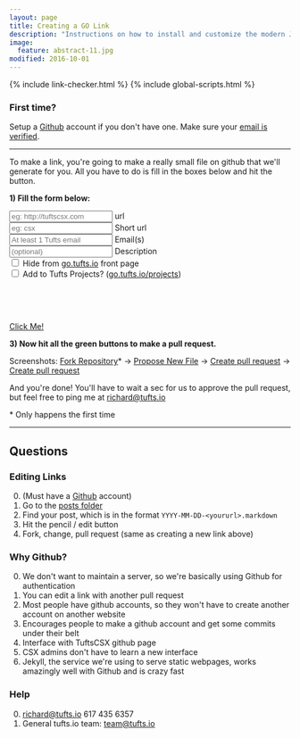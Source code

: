 ```yaml
---
layout: page
title: Creating a GO Link
description: "Instructions on how to install and customize the modern Jekyll theme HPSTR."
image:
  feature: abstract-11.jpg
modified: 2016-10-01
---
```


<head>
  {% include link-checker.html %}
  {% include global-scripts.html %}
  <script type="text/javascript">
    window.onload = function() {
      var params = ['url', 'shorturl', 'email', 'description'];

      for (i = 0; i < params.length; i++) {
        var p = getParameterByName(params[i]);
        if (p) {
          document.getElementById(params[i] + "-input").value = p;
        }
        changeContentText();
      }
    }
  </script>
</head>

### First time?

Setup a [Github](https://github.com/join) account if you don't have one.  Make sure your [email is verified](https://help.github.com/articles/verifying-your-email-address/).

___

To make a link, you're going to make a really small file on github that we'll generate for you.  All you have to do is fill in the boxes below and hit the button.

**1) Fill the form below:**

<script type="text/javascript">
  var today = new Date();

  function changeContentText() {
    var url = document.getElementById('url-input').value;
    var shorturl = document.getElementById('shorturl-input').value;
    var email = document.getElementById('email-input').value;
    var desc = document.getElementById('description-input').value;
    var hidden = document.getElementById('is-hidden-checkbox').checked;
    var isProject = document.getElementById('is-project-checkbox').checked;

    var year = today.getFullYear();
    var month = today.getMonth()+1;
    var day = today.getDate();
    if (month < 10) {
      month = "0" + month;
    };
    if (day < 10) {
      day = "0" + day
    };

    if (url.indexOf("://") == -1) {
      url = "http://"+url
    }

    var fileName = year+"-"+month+"-"+day+"-"+shorturl+".markdown";
    var bodyText = "---\nlayout: links\npermalink: /:title\nforward_to: " + url +"\nauthor: " + email +"\nhidden: " + hidden +"\nproject: " + isProject +"\ndescription: " + desc + "\n---\n";
    var bodyText = encodeURIComponent(bodyText);
    var errorCount = showErrorMessages(url, shorturl, email);
    setCreatButtonLink(errorCount, fileName, bodyText, shorturl, email, desc);
  }

  function emailErrors(email) {
    if (email.length == 0) {
      return "Tufts email required";
    } else if (email.indexOf("@tufts.edu") == -1 && email.indexOf("@tufts.io") == -1) {
      return "Must include at least 1 Tufts email";
    } else {
      return "None";
    }
  }

  function showErrorMessages(url, shorturl, email) {
    var result = "Errors:<ul style='margin-top:0px'>";
    var div = document.getElementById('form-errors');
    var errorCount = 0;

    if (url.length <= 7) {
      errorCount += 1;
      result += "<li>Url required</li>";
    }

    var shortError = shorturlErrors(shorturl);
    if (shortError != "None") {
      errorCount += 1;
      result += "<li>" + shortError + "</li>";
    }

    var emailError = emailErrors(email);
    if (emailError != "None") {
      errorCount += 1;
      result += "<li>" + emailError + "</li>";
    }

    if (errorCount == 0) {
      result = "<b>2) Good to Go! Click the button below:</b>";
      div.className = "form-has-no-errors";
    } else {
      div.className = "form-has-errors";
    }
    div.innerHTML = result+"</ul>";
    return errorCount;
  }

  function setCreatButtonLink(errorCount, fileName, bodyText, shorturl, email, description) {
    var button = document.getElementById('create-link-button');
    var base = "https://github.com/TuftsCSX/go.tufts.io/new/master?filename=_posts/";
    if (errorCount == 0) {
      button.className = "btn btn-info";
      button.innerHTML = "Click to create new link";
      button.href = base + fileName + "&value=" + bodyText + "&message=Creating /" + shorturl + " by " + email + "&description=" + description;
      button.target = "_blank";
    } else {
      button.className = "btn btn-danger";
      button.innerHTML = "Please fix the errors above"
      button.href = "#short-url-generator";
      button.target = "";
    }
  }
</script>
<style type="text/css">
  #form-errors {
    margin: 30px 0px;
  }
  .form-has-errors {
    background-color: #F4CCCC;
  }
  .form-has-no-errors {
    background-color: #D9EAD3;
  }
</style>

<link href='http://fonts.googleapis.com/css?family=Open+Sans:400,300,600,700,800' rel='stylesheet' type='text/css'>

<form action="#" id="short-url-generator">
  <div class="row">
    <input type="text" name="url-input" id="url-input" maxlength="500" onkeyup="changeContentText()" placeholder="eg: http://tuftscsx.com"/>
    <label id="url-input-label" for="url-input">url</label>
  </div>

  <div class="row">
    <input type="text" name="shorturl-input" id="shorturl-input" maxlength="500" onkeyup="changeContentText()" placeholder="eg: csx"/>
    <label id="shorturl-input-label" for="shorturl-input">Short url</label>
  </div>

  <div class="row">
    <input type="text" name="email-input" id="email-input" maxlength="500" onkeyup="changeContentText()" placeholder="At least 1 Tufts email"/>
    <label id="email-input-label" for="email-input">Email(s)</label>
  </div>

  <div class="row">
    <input type="text" name="description-input" id="description-input" maxlength="500" onkeyup="changeContentText()" placeholder="(optional)"/>
    <label id="description-input-label" for="description-input">Description</label>
  </div>

  <div class="row">
    <input type="checkbox" name="is-hidden-checkbox" id="is-hidden-checkbox" onchange="changeContentText()"/>
    <label for="is-hidden-checkbox">Hide from <a href="http://go.tufts.io">go.tufts.io</a> front page</label>
  </div>
  <div class="row">
    <input type="checkbox" name="is-project-checkbox" id="is-project-checkbox" onchange="changeContentText()"/>
    <label for="is-project-checkbox">Add to Tufts Projects? (<a href="http://go.tufts.io/projects">go.tufts.io/projects</a>)</label>
  </div>
  <div id="form-errors"><br></div>
</form>

<a id="create-link-button" href="https://github.com/TuftsCSX/go.tufts.io/new/master/_posts" class="btn" target="_blank">Click Me!</a>

**3) Now hit all the green buttons to make a pull request.**

Screenshots: [Fork Repository](http://imgur.com/qqACnUc.png)\* -> [Propose New File](http://imgur.com/jg67WRl.png) -> [Create pull request](http://imgur.com/fomzGmd.png) -> [Create pull request](http://imgur.com/62kmbe4.png)

And you're done! You'll have to wait a sec for us to approve the pull request, but feel free to ping me at richard@tufts.io

\* Only happens the first time

___

## Questions

### Editing Links
0. (Must have a [Github](https://github.com/join) account)
0. Go to the [posts folder](https://github.com/TuftsCSX/go.tufts.io/tree/master/_posts)
0. Find your post, which is in the format `YYYY-MM-DD-<yoururl>.markdown`
0. Hit the pencil / edit button
0. Fork, change, pull request (same as creating a new link above)

### Why Github?

0. We don't want to maintain a server, so we're basically using Github for authentication
0. You can edit a link with another pull request
0. Most people have github accounts, so they won't have to create another account on another website
0. Encourages people to make a github account and get some commits under their belt
0. Interface with TuftsCSX github page
0. CSX admins don't have to learn a new interface
0. Jekyll, the service we're using to serve static webpages, works amazingly well with Github and is crazy fast

### Help
0. [richard@tufts.io](mailto:richard@tufts.io) 617 435 6357
0. General tufts.io team: [team@tufts.io](mailto:team@tufts.io)
